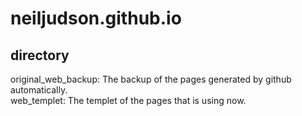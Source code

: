 neiljudson.github.io
====================

directory
---------

original_web_backup: The backup of the pages generated by github automatically.<br>
web_templet: The templet of the pages that is using now.<br>
